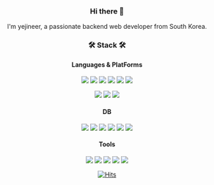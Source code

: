 <div id="profile" align="center">  
  
### Hi there 👋   
I'm yejineer, a passionate backend web developer from South Korea.
    

### 🛠️ Stack 🛠️ 
#### Languages & PlatForms

![](https://img.shields.io/badge/Java-007396.svg?&style=flat-square&logo=Java&logoColor=white)
![](https://img.shields.io/badge/Python-3776AB.svg?&style=flat-square&logo=Python&logoColor=white)
![](https://img.shields.io/badge/Linux-FCC624.svg?&style=flat-square&logo=Linux&logoColor=white)
![](https://img.shields.io/badge/JavaScript-F7DF1E.svg?&style=flat-square&logo=JavaScript&logoColor=white)
![](https://img.shields.io/badge/jQuery-0769AD.svg?&style=flat-square&logo=jQuery&logoColor=white)
![](https://img.shields.io/badge/HTML5-E34F26.svg?&style=flat-square&logo=HTML5&logoColor=white)
  
![](https://img.shields.io/badge/Spring-6DB33F.svg?&style=flat-square&logo=Spring&logoColor=white)
![](https://img.shields.io/badge/Spring&nbsp;Boot-6DB33F.svg?&style=flat-square&logo=SpringBoot&logoColor=white)
![](https://img.shields.io/badge/Android-3DDC84.svg?&style=flat-square&logo=Android&logoColor=white)


#### DB
![](https://img.shields.io/badge/MySQL-4479A1.svg?&style=flat-square&logo=MySQL&logoColor=white)
![](https://img.shields.io/badge/Oracle-F80000.svg?&style=flat-square&logo=Oracle&logoColor=white)
![](https://img.shields.io/badge/MariaDB-003545.svg?&style=flat-square&logo=MariaDB&logoColor=white)
![](https://img.shields.io/badge/PostgreSQL-4169E1.svg?&style=flat-square&logo=PostgreSQL&logoColor=white)
![](https://img.shields.io/badge/MongoDB-47A248.svg?&style=flat-square&logo=MongoDB&logoColor=white)
![](https://img.shields.io/badge/Neo4j-008CC1.svg?&style=flat-square&logo=Neo4j&logoColor=white)

  

#### Tools
![](https://img.shields.io/badge/Git-F05032.svg?&style=flat-square&logo=Git&logoColor=white)
![](https://img.shields.io/badge/Jira-0052CC.svg?&style=flat-square&logo=Jira&logoColor=white)
![](https://img.shields.io/badge/Trello-0052CC.svg?&style=flat-square&logo=Trello&logoColor=white)
![](https://img.shields.io/badge/Slack-4A154B.svg?&style=flat-square&logo=Slack&logoColor=white)
![](https://img.shields.io/badge/Notion-000000.svg?&style=flat-square&logo=Trello&logoColor=white)


[![Hits](https://hits.seeyoufarm.com/api/count/incr/badge.svg?url=https%3A%2F%2Fgithub.com%2Fyejineer%2Fhit-counter&count_bg=%2362EBD2&title_bg=%237A7A7A&icon=&icon_color=%23E7E7E7&title=hits&edge_flat=true)](https://hits.seeyoufarm.com)


    
</div>

<!--
**yejineer/yejineer** is a ✨ _special_ ✨ repository because its `README.md` (this file) appears on your GitHub profile.

Here are some ideas to get you started:

- 🔭 I’m currently working on ...
- 🌱 I’m currently learning ...
- 👯 I’m looking to collaborate on ...
- 🤔 I’m looking for help with ...
- 💬 Ask me about ...
- 📫 How to reach me: ...
- 😄 Pronouns: ...
- ⚡ Fun fact: ...
-->
